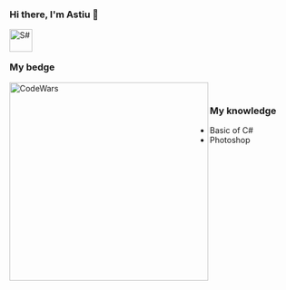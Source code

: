 ### Hi there, I'm Astiu 👋

<img align="left" alt="S#" width="40px"
src="https://e7.pngegg.com/pngimages/520/669/png-clipart-c-logo-c-programming-language-computer-icons-computer-programming-programming-miscellaneous-blue-thumbnail.png" />

<br>
<br>

### My bedge
<img align="left" alt="CodeWars" width="350px"
src="https://www.codewars.com/users/astiu/badges/large" />

<br>

### My knowledge
- Basic of C#
- Photoshop

<!--
**astiu/astiu** is a ✨ _special_ ✨ repository because its `README.md` (this file) appears on your GitHub profile.

Here are some ideas to get you started:

- 🔭 I’m currently working on ...
- 🌱 I’m currently learning ...
- 👯 I’m looking to collaborate on ...
- 🤔 I’m looking for help with ...
- 💬 Ask me about ...
- 📫 How to reach me: ...
- 😄 Pronouns: ...
- ⚡ Fun fact: ...
-->
